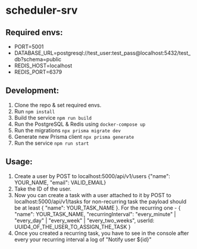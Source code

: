 # scheduler-srv

## Required envs:

- PORT=5001
- DATABASE_URL=postgresql://test_user:test_pass@localhost:5432/test_db?schema=public
- REDIS_HOST=localhost
- REDIS_PORT=6379

## Development:

1. Clone the repo & set required envs.
2. Run `npm install`
3. Build the service `npm run build`
4. Run the PostgreSQL & Redis using `docker-compose up`
5. Run the migrations `npx prisma migrate dev`
6. Generate new Prisma client `npx prisma generate`
7. Run the service `npm run start`

## Usage:

1. Create a user by POST to localhost:5000/api/v1/users {"name": YOUR_NAME, "email": VALID_EMAIL}
2. Take the ID of the user.
3. Now you can create a task with a user attached to it by POST to localhost:5000/api/v1/tasks for non-recurring task the payload should be at least { "name": YOUR_TASK_NAME }. For the recurring one - { "name": YOUR_TASK_NAME, "recurringInterval": "every_minute" | "every_day" | "every_week" | "every_two_weeks", userId: UUID4_OF_THE_USER_TO_ASSIGN_THE_TASK }
4. Once you created a recurring task, you have to see in the console after every your recurring interval a log of "Notify user ${id}"
